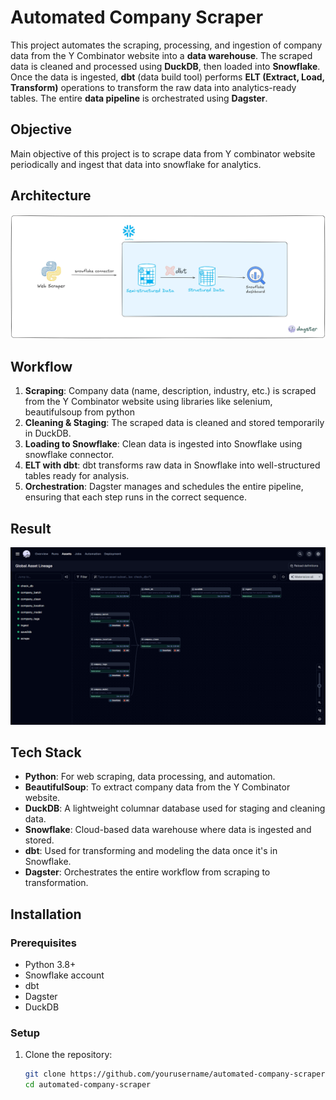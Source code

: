 # Automated Company Scraper

This project automates the scraping, processing, and ingestion of company data from the Y Combinator website into a **data warehouse**. The scraped data is cleaned and processed using **DuckDB**, then loaded into **Snowflake**. Once the data is ingested, **dbt** (data build tool) performs **ELT (Extract, Load, Transform)** operations to transform the raw data into analytics-ready tables. The entire **data pipeline** is orchestrated using **Dagster**.

## Objective

Main objective of this project is to scrape data from Y combinator website periodically and ingest that data into snowflake for analytics.

## Architecture
![Architecture Diagram](architecture.webp)

## Workflow

1. **Scraping**: Company data (name, description, industry, etc.) is scraped from the Y Combinator website using libraries like selenium, beautifulsoup from python
2. **Cleaning & Staging**: The scraped data is cleaned and stored temporarily in DuckDB.
3. **Loading to Snowflake**: Clean data is ingested into Snowflake using snowflake connector.
4. **ELT with dbt**: dbt transforms raw data in Snowflake into well-structured tables ready for analysis.
5. **Orchestration**: Dagster manages and schedules the entire pipeline, ensuring that each step runs in the correct sequence.


## Result
![Result](result.png)


## Tech Stack

- **Python**: For web scraping, data processing, and automation.
- **BeautifulSoup**: To extract company data from the Y Combinator website.
- **DuckDB**: A lightweight columnar database used for staging and cleaning data.
- **Snowflake**: Cloud-based data warehouse where data is ingested and stored.
- **dbt**: Used for transforming and modeling the data once it's in Snowflake.
- **Dagster**: Orchestrates the entire workflow from scraping to transformation.


## Installation

### Prerequisites

- Python 3.8+
- Snowflake account
- dbt
- Dagster
- DuckDB

### Setup

1. Clone the repository:

   ```bash
   git clone https://github.com/yourusername/automated-company-scraper.git
   cd automated-company-scraper
